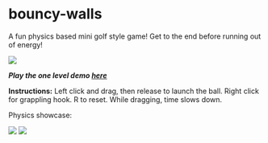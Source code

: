 # bouncy-walls

A fun physics based mini golf style game! Get to the end before running out of energy!

<img src="https://github.com/AidanBlumLevine/bouncy-walls/blob/main/thumbnail_gif.gif">

***Play the one level demo [here](https://aidanblumlevine.github.io/bouncy-walls)***

**Instructions:** Left click and drag, then release to launch the ball. Right click for grappling hook. R to reset. While dragging, time slows down.

Physics showcase:

<img src="https://github.com/AidanBlumLevine/bouncy-walls/blob/main/physics_showoff1.gif">

<img src="https://github.com/AidanBlumLevine/bouncy-walls/blob/main/physics_showoff2.gif">
